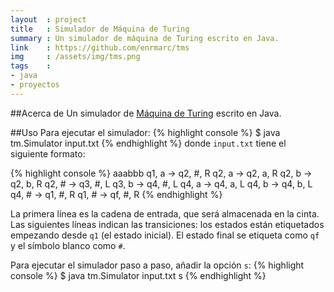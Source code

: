 ```yaml
---
layout  : project
title   : Simulador de Máquina de Turing
summary : Un simulador de máquina de Turing escrito en Java.
link    : https://github.com/enrmarc/tms
img     : /assets/img/tms.png
tags    :
- java
- proyectos
---
```


##Acerca de
Un simulador de [Máquina de Turing] escrito en Java.

##Uso
Para ejecutar el simulador:
{% highlight console %}
$ java tm.Simulator input.txt
{% endhighlight %}
donde `input.txt` tiene el siguiente formato:

{% highlight console %}
aaabbb
q1, a -> q2, #, R
q2, a -> q2, a, R
q2, b -> q2, b, R
q2, # -> q3, #, L
q3, b -> q4, #, L
q4, a -> q4, a, L
q4, b -> q4, b, L
q4, # -> q1, #, R
q1, # -> qf, #, R
{% endhighlight %}

La primera línea es la cadena de entrada, que será almacenada en la cinta. 
Las siguientes líneas indican las transiciones: los estados están etiquetados
empezando desde `q1` (el estado inicial). El estado final se etiqueta como `qf` y
el símbolo blanco como `#`.

Para ejecutar el simulador paso a paso, añadir la opción `s`:
{% highlight console %}
$ java tm.Simulator input.txt s
{% endhighlight %}

[Máquina de Turing]: http://en.wikipedia.org/wiki/Turing_machine
